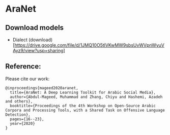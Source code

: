 # AraNet
## Download models
 - Dialect (download)[https://drive.google.com/file/d/1JMQ10O5tlVKwMW9sbsUvWVpnWyuVAyz9/view?usp=sharing]
## Reference:
Please cite our work: 
```
@inproceedings{mageed2020aranet,
  title={AraNet: A Deep Learning Toolkit for Arabic Social Media},
  author={Abdul-Mageed, Muhammad and Zhang, Chiyu and Hashemi, Azadeh and others},
  booktitle={Proceedings of the 4th Workshop on Open-Source Arabic Corpora and Processing Tools, with a Shared Task on Offensive Language Detection},
  pages={16--23},
  year={2020}
}
```
